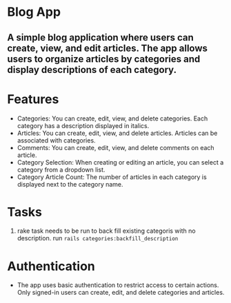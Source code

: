 # Blog App 
## A simple blog application where users can create, view, and edit articles. The app allows users to organize articles by categories and display descriptions of each category.

# Features
- Categories: You can create, edit, view, and delete categories. Each category has a description displayed in italics.
- Articles: You can create, edit, view, and delete articles. Articles can be associated with categories.
- Comments: You can create, edit, view, and delete comments on each article.
- Category Selection: When creating or editing an article, you can select a category from a dropdown list.
- Category Article Count: The number of articles in each category is displayed next to the category name.

# Tasks
1. rake task needs to be run to back fill existing categoris with no description. run `rails categories:backfill_description`

# Authentication 
- The app uses basic authentication to restrict access to certain actions. Only signed-in users can create, edit, and delete categories and articles.

